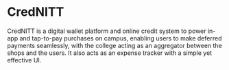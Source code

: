 # CredNITT

CredNITT is a digital wallet platform and online credit system to power in-app and tap-to-pay
purchases on campus, enabling users to make deferred payments seamlessly, with the college
acting as an aggregator between the shops and the users. It also acts as an expense tracker
with a simple yet effective UI.

